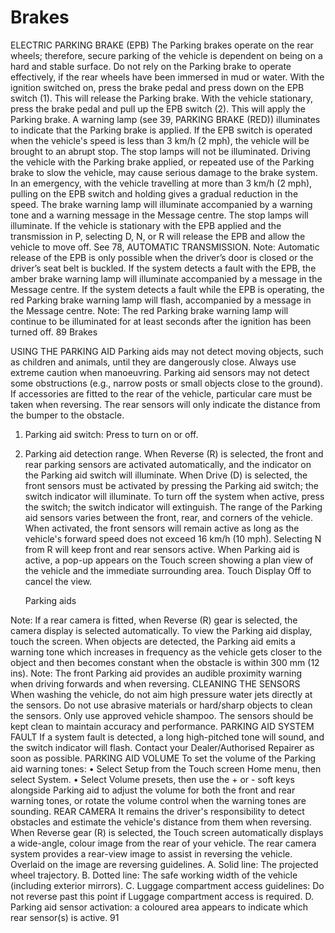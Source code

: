 # Brakes

ELECTRIC PARKING BRAKE (EPB)
The Parking brakes operate on the rear
wheels; therefore, secure parking of the
vehicle is dependent on being on a hard
and stable surface.
Do not rely on the Parking brake to
operate effectively, if the rear wheels
have been immersed in mud or water.
With the ignition switched on, press the brake
pedal and press down on the EPB switch (1).
This will release the Parking brake.
With the vehicle stationary, press the brake
pedal and pull up the EPB switch (2). This will
apply the Parking brake. A warning lamp (see
39, PARKING BRAKE (RED)) illuminates to
indicate that the Parking brake is applied.
If the EPB switch is operated when the vehicle's
speed is less than 3 km/h (2 mph), the vehicle
will be brought to an abrupt stop. The stop
lamps will not be illuminated.
Driving the vehicle with the Parking
brake applied, or repeated use of the
Parking brake to slow the vehicle, may
cause serious damage to the brake
system.
In an emergency, with the vehicle travelling at
more than 3 km/h (2 mph), pulling on the EPB
switch and holding gives a gradual reduction in
the speed. The brake warning lamp will
illuminate accompanied by a warning tone and
a warning message in the Message centre. The
stop lamps will illuminate.
If the vehicle is stationary with the EPB applied
and the transmission in P, selecting D, N, or R
will release the EPB and allow the vehicle to
move off. See 78, AUTOMATIC
TRANSMISSION.
Note: Automatic release of the EPB is only
possible when the driver’s door is closed or the
driver’s seat belt is buckled.
If the system detects a fault with the EPB, the
amber brake warning lamp will illuminate
accompanied by a message in the Message
centre.
If the system detects a fault while the EPB is
operating, the red Parking brake warning lamp
will flash, accompanied by a message in the
Message centre.
Note: The red Parking brake warning lamp will
continue to be illuminated for at least
seconds after the ignition has been turned off.
89
Brakes

USING THE PARKING AID
Parking aids may not detect moving
objects, such as children and animals,
until they are dangerously close.
Always use extreme caution when
manoeuvring.
Parking aid sensors may not detect
some obstructions (e.g., narrow posts
or small objects close to the ground).
If accessories are fitted to the rear of the
vehicle, particular care must be taken
when reversing. The rear sensors will
only indicate the distance from the
bumper to the obstacle.

1. Parking aid switch: Press to turn on or off.
2. Parking aid detection range.
   When Reverse (R) is selected, the front and rear
   parking sensors are activated automatically, and
   the indicator on the Parking aid switch will
   illuminate.
   When Drive (D) is selected, the front sensors
   must be activated by pressing the Parking aid
   switch; the switch indicator will illuminate.
   To turn off the system when active, press the
   switch; the switch indicator will extinguish.
   The range of the Parking aid sensors varies
   between the front, rear, and corners of the
   vehicle.
   When activated, the front sensors will remain
   active as long as the vehicle's forward speed
   does not exceed 16 km/h (10 mph).
   Selecting N from R will keep front and rear
   sensors active.
   When Parking aid is active, a pop-up appears
   on the Touch screen showing a plan view of the
   vehicle and the immediate surrounding area.
   Touch Display Off to cancel the view.

   Parking aids

Note: If a rear camera is fitted, when Reverse
(R) gear is selected, the camera display is
selected automatically. To view the Parking aid
display, touch the screen.
When objects are detected, the Parking aid
emits a warning tone which increases in
frequency as the vehicle gets closer to the object
and then becomes constant when the obstacle
is within 300 mm (12 ins).
Note: The front Parking aid provides an audible
proximity warning when driving forwards and
when reversing.
CLEANING THE SENSORS
When washing the vehicle, do not aim
high pressure water jets directly at the
sensors. Do not use abrasive materials
or hard/sharp objects to clean the
sensors. Only use approved vehicle
shampoo.
The sensors should be kept clean to maintain
accuracy and performance.
PARKING AID SYSTEM FAULT
If a system fault is detected, a long high-pitched
tone will sound, and the switch indicator will
flash. Contact your Dealer/Authorised Repairer
as soon as possible.
PARKING AID VOLUME
To set the volume of the Parking aid warning
tones:
•
Select Setup from the Touch screen Home
menu, then select System.
•
Select Volume presets, then use the + or -
soft keys alongside Parking aid to adjust
the volume for both the front and rear
warning tones, or rotate the volume control
when the warning tones are sounding.
REAR CAMERA
It remains the driver's responsibility
to detect obstacles and estimate the
vehicle's distance from them when
reversing.
When Reverse gear (R) is selected, the Touch
screen automatically displays a wide-angle,
colour image from the rear of your vehicle.
The rear camera system provides a rear-view
image to assist in reversing the vehicle. Overlaid
on the image are reversing guidelines.
A. Solid line: The projected wheel trajectory.
B. Dotted line: The safe working width of the
vehicle (including exterior mirrors).
C. Luggage compartment access guidelines:
Do not reverse past this point if Luggage
compartment access is required.
D. Parking aid sensor activation: a coloured
area appears to indicate which rear
sensor(s) is active.
91